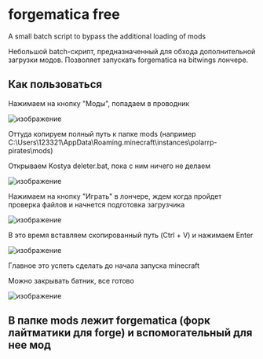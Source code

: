 # forgematica free
 A small batch script to bypass the additional loading of mods
 
 Небольшой batch-скрипт, предназначенный для обхода дополнительной загрузки модов. Позволяет запускать forgematica на bitwings лончере.

## Как пользоваться
 Нажимаем на кнопку "Моды", попадаем в проводник
 
 ![изображение](https://github.com/user-attachments/assets/c4ceb97f-0fad-4333-b1d4-cc8379ff2e45)
 
 Оттуда копируем полный путь к папке mods (например C:\Users\123321\AppData\Roaming\.minecraft\instances\polarrp-pirates\mods)
 
 Открываем Kostya deleter.bat, пока с ним ничего не делаем

 ![изображение](https://github.com/user-attachments/assets/b9c1e1d6-6d5c-4baa-aeb6-250e0088cbc5)

 Нажимаем на кнопку "Играть" в лончере, ждем когда пройдет проверка файлов и начнется подготовка загрузчика

 ![изображение](https://github.com/user-attachments/assets/9baad77c-9be0-49b3-9682-1b44d7e8d328)

 В это время вставляем скопированный путь (Ctrl + V) и нажимаем Enter

 ![изображение](https://github.com/user-attachments/assets/a4de0bb1-8069-4d24-a1c7-1beac857a557)

 Главное это успеть сделать до начала запуска minecraft

 Можно закрывать батник, все готово

 ![изображение](https://github.com/user-attachments/assets/d2bd7b92-9f29-4a58-8539-1111c968fae9)

 ## В папке mods лежит forgematica (форк лайтматики для forge) и вспомогательный для нее мод

